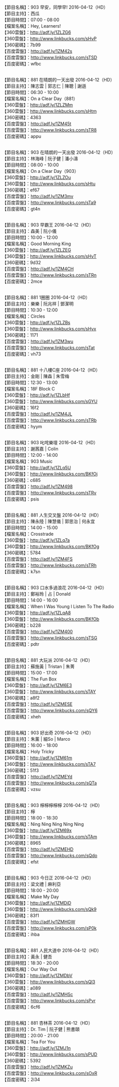 <br>【節目名稱】：903 早安，同學早! 2016-04-12（HD）
<br>【節目主持】：西瓜
<br>【節目時間】：07:00 - 08:00
<br>【檔案名稱】：Hey, Learners!
<br>【360雲盤】：http://adf.ly/1ZLZG6
<br>【360雲盤】：http://www.linkbucks.com/sHvP
<br>【360密碼】：7b99
<br>【百度雲盤】：http://adf.ly/1ZM42s
<br>【百度雲盤】：http://www.linkbucks.com/sTSD
<br>【百度密碼】：wfbc

<br>【節目名稱】：881 在晴朗的一天出發 2016-04-12（HD）
<br>【節目主持】：陳志雲 | 郭志仁 | 陳聰 | 謝遜
<br>【節目時間】：06:30 - 10:00
<br>【檔案名稱】：On a Clear Day（881）
<br>【360雲盤】：http://adf.ly/1ZLZMm
<br>【360雲盤】：http://www.linkbucks.com/sHtm
<br>【360密碼】：4363
<br>【百度雲盤】：http://adf.ly/1ZM45t
<br>【百度雲盤】：http://www.linkbucks.com/sTR8
<br>【百度密碼】：appu

<br>【節目名稱】：903 在晴朗的一天出發 2016-04-12（HD）
<br>【節目主持】：林海峰 | 阮子健 | 潘小濤
<br>【節目時間】：08:00 - 10:00
<br>【檔案名稱】：On a Clear Day（903）
<br>【360雲盤】：http://adf.ly/1ZLZOu
<br>【360雲盤】：http://www.linkbucks.com/sHtu
<br>【360密碼】：ef67
<br>【百度雲盤】：http://adf.ly/1ZM3mv
<br>【百度雲盤】：http://www.linkbucks.com/sTa9
<br>【百度密碼】：gt4n

<br>【節目名稱】：903 早霸王 2016-04-12（HD）
<br>【節目主持】：森美 | 阮小儀
<br>【節目時間】：10:00 - 12:00
<br>【檔案名稱】：Good Morning King
<br>【360雲盤】：http://adf.ly/1ZLZEG
<br>【360雲盤】：http://www.linkbucks.com/sHvT
<br>【360密碼】：9d32
<br>【百度雲盤】：http://adf.ly/1ZM4CH
<br>【百度雲盤】：http://www.linkbucks.com/sTRn
<br>【百度密碼】：2mce

<br>【節目名稱】：881 1圈圈 2016-04-12（HD）
<br>【節目主持】：樂樂 | 阮兆祥 | 鄧潔明
<br>【節目時間】：10:30 - 12:00
<br>【檔案名稱】：Circles
<br>【360雲盤】：http://adf.ly/1ZLZBs
<br>【360雲盤】：http://www.linkbucks.com/sHvx
<br>【360密碼】：1171
<br>【百度雲盤】：http://adf.ly/1ZM3wu
<br>【百度雲盤】：http://www.linkbucks.com/sTat
<br>【百度密碼】：vh73

<br>【節目名稱】：881 十八樓C座 2016-04-12（HD）
<br>【節目主持】：金剛 | 陳森 | 朱雪梅
<br>【節目時間】：12:30 - 13:00
<br>【檔案名稱】：18F Block C
<br>【360雲盤】：http://adf.ly/1ZLbHf
<br>【360雲盤】：http://www.linkbucks.com/sGYU
<br>【360密碼】：16f2
<br>【百度雲盤】：http://adf.ly/1ZM4JL
<br>【百度雲盤】：http://www.linkbucks.com/sTRb
<br>【百度密碼】：hyym

<br>【節目名稱】：903 叱咤樂壇 2016-04-12（HD）
<br>【節目主持】：謝茜嘉 | Colin
<br>【節目時間】：12:00 - 14:00
<br>【檔案名稱】：903 Music
<br>【360雲盤】：http://adf.ly/1ZLq5U
<br>【360雲盤】：http://www.linkbucks.com/BKfOj
<br>【360密碼】：c685
<br>【百度雲盤】：http://adf.ly/1ZM498
<br>【百度雲盤】：http://www.linkbucks.com/sTRv
<br>【百度密碼】：psis

<br>【節目名稱】：881 人生交叉盤 2016-04-12（HD）
<br>【節目主持】：陳永陸 | 陳慧儀 | 郭思治 | 何永宜
<br>【節目時間】：14:00 - 15:00
<br>【檔案名稱】：Crosstrade
<br>【360雲盤】：http://adf.ly/1ZLq7a
<br>【360雲盤】：http://www.linkbucks.com/BKfOg
<br>【360密碼】：5784
<br>【百度雲盤】：http://adf.ly/1ZM4FS
<br>【百度雲盤】：http://www.linkbucks.com/sTRh
<br>【百度密碼】：k7sn

<br>【節目名稱】：903 口水多過浪花 2016-04-12（HD）
<br>【節目主持】：鄭裕玲 | 占 | Donald
<br>【節目時間】：14:00 - 16:00
<br>【檔案名稱】：When I Was Young I Listen To The Radio
<br>【360雲盤】：http://adf.ly/1ZLqA8
<br>【360雲盤】：http://www.linkbucks.com/BKfOb
<br>【360密碼】：b228
<br>【百度雲盤】：http://adf.ly/1ZM400
<br>【百度雲盤】：http://www.linkbucks.com/sTSG
<br>【百度密碼】：pdtr

<br>【節目名稱】：881 大玩派 2016-04-12（HD）
<br>【節目主持】：蘇施黃 | Tristan | 朱菁
<br>【節目時間】：15:00 - 17:00
<br>【檔案名稱】：The Fun Box
<br>【360雲盤】：http://adf.ly/1ZM6E3
<br>【360雲盤】：http://www.linkbucks.com/sTAY
<br>【360密碼】：a8f2
<br>【百度雲盤】：http://adf.ly/1ZMESE
<br>【百度雲盤】：http://www.linkbucks.com/sQY6
<br>【百度密碼】：xheh

<br>【節目名稱】：903 好出奇 2016-04-12（HD）
<br>【節目主持】：朱薰 | 細So | Marco
<br>【節目時間】：16:00 - 18:00
<br>【檔案名稱】：Holy Tricky
<br>【360雲盤】：http://adf.ly/1ZM61m
<br>【360雲盤】：http://www.linkbucks.com/sTA7
<br>【360密碼】：51f3
<br>【百度雲盤】：http://adf.ly/1ZMEYd
<br>【百度雲盤】：http://www.linkbucks.com/sQTa
<br>【百度密碼】：vzsu

<br>【節目名稱】：903 檸檸檸檸檸 2016-04-12（HD）
<br>【節目主持】：檸
<br>【節目時間】：18:00 - 18:30
<br>【檔案名稱】：Ning Ning Ning Ning Ning
<br>【360雲盤】：http://adf.ly/1ZM69x
<br>【360雲盤】：http://www.linkbucks.com/sTAm
<br>【360密碼】：8965
<br>【百度雲盤】：http://adf.ly/1ZMEHD
<br>【百度雲盤】：http://www.linkbucks.com/sQdo
<br>【百度密碼】：efst

<br>【節目名稱】：903 今日正 2016-04-12（HD）
<br>【節目主持】：梁文禮 | 麻利亞
<br>【節目時間】：18:00 - 20:00
<br>【檔案名稱】：Make My Day
<br>【360雲盤】：http://adf.ly/1ZMDiD
<br>【360雲盤】：http://www.linkbucks.com/sQk9
<br>【360密碼】：83f1
<br>【百度雲盤】：http://adf.ly/1ZMHGW
<br>【百度雲盤】：http://www.linkbucks.com/sP0k
<br>【百度密碼】：ihba

<br>【節目名稱】：881 人民大道中 2016-04-12（HD）
<br>【節目主持】：黃永 | 健吾
<br>【節目時間】：18:30 - 20:00
<br>【檔案名稱】：Our Way Out
<br>【360雲盤】：http://adf.ly/1ZMDbV
<br>【360雲盤】：http://www.linkbucks.com/sQl3
<br>【360密碼】：a089
<br>【百度雲盤】：http://adf.ly/1ZMHSc
<br>【百度雲盤】：http://www.linkbucks.com/sPvr
<br>【百度密碼】：6cf6

<br>【節目名稱】：881 杏林茶 2016-04-12（HD）
<br>【節目主持】：Dr. Tim | 阮子健 | 熊書頤
<br>【節目時間】：20:00 - 21:00
<br>【檔案名稱】：Tea For You
<br>【360雲盤】：http://adf.ly/1ZMJ1n
<br>【360雲盤】：http://www.linkbucks.com/sPUD
<br>【360密碼】：5392
<br>【百度雲盤】：http://adf.ly/1ZMKZu
<br>【百度雲盤】：http://www.linkbucks.com/sOxR
<br>【百度密碼】：2i34
